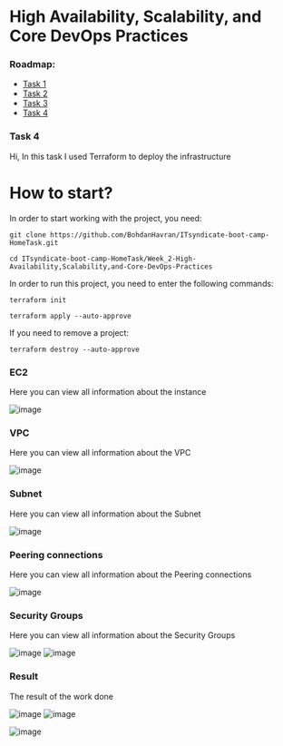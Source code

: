 # High Availability, Scalability, and Core DevOps Practices

<h3>Roadmap:</h3>

- [Task 1](#task1) 
- [Task 2](#task2) 
- [Task 3](#task3) 
- [Task 4](#task4)

### <a name="task4">Task 4</a>
Hi, In this task I used Terraform to deploy the infrastructure
  
# How to start?

In order to start working with the project, you need:
```
git clone https://github.com/BohdanHavran/ITsyndicate-boot-camp-HomeTask.git
```
```
cd ITsyndicate-boot-camp-HomeTask/Week_2-High-Availability,Scalability,and-Core-DevOps-Practices
```
In order to run this project, you need to enter the following commands:
```
terraform init
```
```
terraform apply --auto-approve
```
If you need to remove a project:
```
terraform destroy --auto-approve
```
### EC2
Here you can view all information about the instance

![image](https://github.com/BohdanHavran/ITsyndicate-boot-camp-HomeTask/assets/7732624/996dda3c-a960-41ce-ac1d-75792dbb4e6d)

### VPC
Here you can view all information about the VPC

![image](https://github.com/BohdanHavran/ITsyndicate-boot-camp-HomeTask/assets/7732624/c0d934c3-0935-4309-aa14-70a785c1b9e7)

### Subnet
Here you can view all information about the Subnet

![image](https://github.com/BohdanHavran/ITsyndicate-boot-camp-HomeTask/assets/7732624/4edea885-e1b9-4606-ba2b-6a75dab80609)

### Peering connections
Here you can view all information about the Peering connections

![image](https://github.com/BohdanHavran/ITsyndicate-boot-camp-HomeTask/assets/7732624/7cdfac69-f29a-4b31-998f-62cfde1c0fde)

### Security Groups
Here you can view all information about the Security Groups

![image](https://github.com/BohdanHavran/ITsyndicate-boot-camp-HomeTask/assets/7732624/08d1e63e-683a-4194-8adb-28e8621086c9)
![image](https://github.com/BohdanHavran/ITsyndicate-boot-camp-HomeTask/assets/7732624/799c9416-72de-40b7-8a52-db3e07c6ca59)

### Result
The result of the work done

![image](https://github.com/BohdanHavran/ITsyndicate-boot-camp-HomeTask/assets/7732624/832ead0c-8f52-44c8-9604-85d15fc88cd6)
![image](https://github.com/BohdanHavran/ITsyndicate-boot-camp-HomeTask/assets/7732624/60364016-c279-4726-b0fc-0d6343f0184c)

![image](https://github.com/BohdanHavran/ITsyndicate-boot-camp-HomeTask/assets/7732624/a06cd771-19a7-4da2-91fa-f45291a8cdbc)


